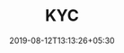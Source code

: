 ---
title: "KYC"
date: 2019-08-12T13:13:26+05:30
type: "credit-report/share/proprietorship"
layout: "kyc"

currentinfo: 'completed'
currentpayment: 'completed'
currentkyc: 'incomplete'
currentreport: ''

loggedin: true
progressBar: true
---